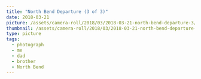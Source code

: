 ```yaml
---
title: "North Bend Departure (3 of 3)"
date: 2018-03-21
picture: /assets/camera-roll/2018/03/2018-03-21-north-bend-departure-3/20180321_223758702_iOS.jpg
thumbnail: /assets/camera-roll/2018/03/2018-03-21-north-bend-departure-3/20180321_223758702_iOS-thumbnail.jpg
type: picture
tags:
  - photograph
  - me
  - dad
  - brother
  - North Bend
---
```

